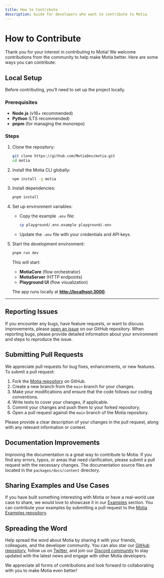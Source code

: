 ```yaml
---
title: How to Contribute
description: Guide for developers who want to contribute to Motia
---
```


# How to Contribute

Thank you for your interest in contributing to Motia! We welcome contributions from the community to help make Motia better. Here are some ways you can contribute:

## Local Setup

Before contributing, you’ll need to set up the project locally.

### Prerequisites

- **Node.js** (v16+ recommended)
- **Python** (LTS recommended)
- **pnpm** (for managing the monorepo)

### Steps

1. Clone the repository:

   ```bash
   git clone https://github.com/MotiaDev/motia.git
   cd motia
   ```

2. Install the Motia CLI globally:

   ```bash
   npm install -g motia
   ```

3. Install dependencies:

   ```bash
   pnpm install
   ```

4. Set up environment variables:
   - Copy the example `.env` file:
     ```bash
     cp playground/.env.example playground/.env
     ```
   - Update the `.env` file with your credentials and API keys.

5. Start the development environment:

   ```bash
   pnpm run dev
   ```

   This will start:
   - **MotiaCore** (flow orchestrator)
   - **MotiaServer** (HTTP endpoints)
   - **Playground UI** (flow visualization)

   The app runs locally at **[http://localhost:3000](http://localhost:3000)**.

---

## Reporting Issues

If you encounter any bugs, have feature requests, or want to discuss improvements, please [open an issue](https://github.com/MotiaDev/motia/issues) on our GitHub repository. When reporting bugs, please provide detailed information about your environment and steps to reproduce the issue.

## Submitting Pull Requests

We appreciate pull requests for bug fixes, enhancements, or new features. To submit a pull request:

1. Fork the [Motia repository](https://github.com/MotiaDev/motia) on GitHub.
2. Create a new branch from the `main` branch for your changes.
3. Make your modifications and ensure that the code follows our coding conventions.
4. Write tests to cover your changes, if applicable.
5. Commit your changes and push them to your forked repository.
6. Open a pull request against the `main` branch of the Motia repository.

Please provide a clear description of your changes in the pull request, along with any relevant information or context.

## Documentation Improvements

Improving the documentation is a great way to contribute to Motia. If you find any errors, typos, or areas that need clarification, please submit a pull request with the necessary changes. The documentation source files are located in the `packages/docs/content` directory.

## Sharing Examples and Use Cases

If you have built something interesting with Motia or have a real-world use case to share, we would love to showcase it in our [Examples](/docs/examples) section. You can contribute your examples by submitting a pull request to the [Motia Examples repository](https://github.com/MotiaDev/motia-examples).

## Spreading the Word

Help spread the word about Motia by sharing it with your friends, colleagues, and the developer community. You can also star our [GitHub repository](https://github.com/MotiaDev/motia), follow us on [Twitter](https://twitter.com/motiadev), and join our [Discord community](https://discord.gg/nJFfsH5d6v) to stay updated with the latest news and engage with other Motia developers.

We appreciate all forms of contributions and look forward to collaborating with you to make Motia even better!
